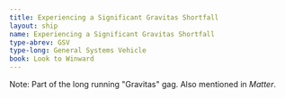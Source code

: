 ```yaml
---
title: Experiencing a Significant Gravitas Shortfall
layout: ship
name: Experiencing a Significant Gravitas Shortfall
type-abrev: GSV
type-long: General Systems Vehicle
book: Look to Winward
---
```


<span class="note">Note:</span> Part of the long running "Gravitas" gag. Also mentioned in <em>Matter</em>.
